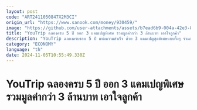 ```yaml
---
layout: post
code: "ART2411050847X2M3CI"
origin_url: "https://www.sanook.com/money/930459/"
image: "https://github.com/user-attachments/assets/b7ead6b9-004a-42e3-84df-99b91cad0e53"
title: "YouTrip ฉลองครบ 5 ปี ออก 3 แคมเปญพิเศษ รวมมูลค่ากว่า 3 ล้านบาท เอาใจลูกค้า"
description: "YouTrip ฉลองครบรอบ 5 ปี แห่งความสำเร็จ ด้วย 3 แคมเปญสุดพิเศษแบบจึ้งๆ รวมกว่า 3 ล้านบาทแทน “คำขอบคุณ” ลูกค้าผู้ใช้บริการ"
category: "ECONOMY"
language: "th"
date: 2024-11-05T10:55:49.330Z
---
```


# YouTrip ฉลองครบ 5 ปี ออก 3 แคมเปญพิเศษ รวมมูลค่ากว่า 3 ล้านบาท เอาใจลูกค้า